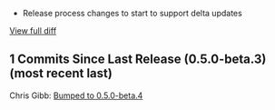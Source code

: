 * Release process changes to start to support delta updates  
  
[View full diff](https://github.com/chgibb/PHAT/compare/0.5.0-beta.3...0.5.0-beta.4) 
  
## 1 Commits Since Last Release (0.5.0-beta.3) (most recent last)  
Chris Gibb: [Bumped to 0.5.0-beta.4](https://github.com/chgibb/PHAT/commit/0ed752c36414bf547c682e5b715d236ec958215b)  
